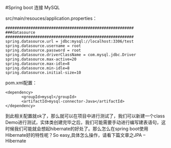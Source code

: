 #Spring boot 连接 MySQL

src/main/resouces/application.properties：

```
########################################################
###datasource
########################################################
spring.datasource.url = jdbc:mysql://localhost:3306/test
spring.datasource.username = root
spring.datasource.password = root
spring.datasource.driverClassName = com.mysql.jdbc.Driver
spring.datasource.max-active=20
spring.datasource.max-idle=8
spring.datasource.min-idle=8
spring.datasource.initial-size=10

```

pom.xml配置：

```
<dependency>
       <groupId>mysql</groupId>
       <artifactId>mysql-connector-Java</artifactId>
</dependency>

```

到此相关配置就ok了，那么就可以在项目中进行测试了，我们可以新建一个class Demo进行测试，实体类创建完毕之后，我们可能需要手动进行编写建表语句，这时候我们可能就会想起hibernate的好处了。那么怎么在spring boot使用Hibernate好的特性呢？So easy,具体怎么操作，请看下篇文章之JPA – Hibernate